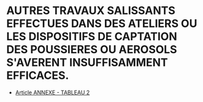 # AUTRES TRAVAUX SALISSANTS EFFECTUES DANS DES ATELIERS OU LES DISPOSITIFS DE CAPTATION DES POUSSIERES OU AEROSOLS S'AVERENT INSUFFISAMMENT EFFICACES.

- [Article ANNEXE - TABLEAU 2](article-annexe-tableau-2.md)
